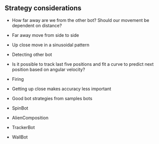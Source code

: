 ## Strategy considerations

* How far away are we from the other bot? Should our movement be dependent on distance?
 * Far away move from side to side
 * Up close move in a sinusoidal pattern

* Detecting other bot
 * Is it possible to track last five positions and fit a curve to predict next position based on angular velocity?

* Firing
 * Getting up close makes accuracy less important

* Good bot strategies from samples bots
 * SpinBot
 * AlienComposition
 * TrackerBot
 * WallBot